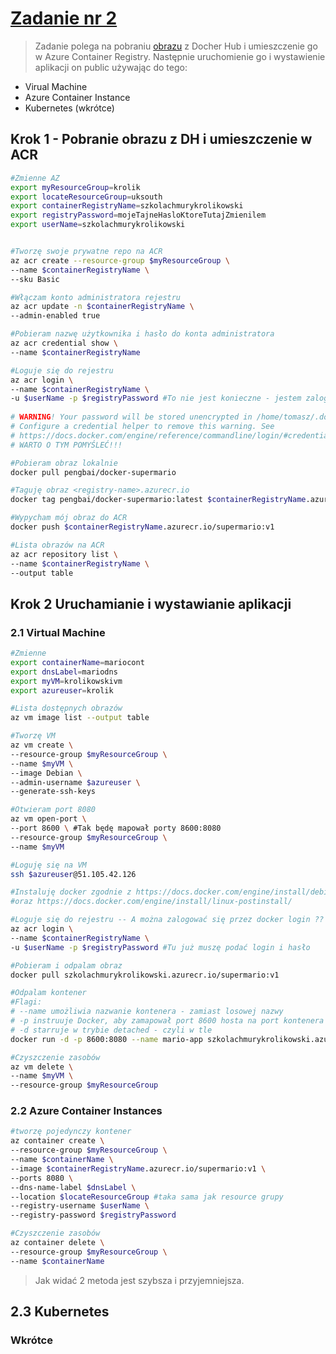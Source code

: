 # [Zadanie nr 2](https://szkolachmury.pl/microsoft-azure-zrozum-wszystkie-uslugi/tydzien-2-compute-containers/lekcja-11-praca-domowa/)

> Zadanie polega na pobraniu [obrazu](https://hub.docker.com/r/pengbai/docker-supermario/) z Docher Hub i umieszczenie go w Azure Container Registry.
Następnie uruchomienie go i wystawienie aplikacji on public używając do tego:
 - Virual Machine
 - Azure Container Instance
 - Kubernetes (wkrótce)

## Krok 1 - Pobranie obrazu z DH i umieszczenie w ACR 
```bash
#Zmienne AZ
export myResourceGroup=krolik
export locateResourceGroup=uksouth
export containerRegistryName=szkolachmurykrolikowski
export registryPassword=mojeTajneHasloKtoreTutajZmienilem
export userName=szkolachmurykrolikowski


#Tworzę swoje prywatne repo na ACR
az acr create --resource-group $myResourceGroup \
--name $containerRegistryName \
--sku Basic

#Włączam konto administratora rejestru
az acr update -n $containerRegistryName \
--admin-enabled true

#Pobieram nazwę użytkownika i hasło do konta administratora
az acr credential show \
--name $containerRegistryName

#Loguje się do rejestru
az acr login \
--name $containerRegistryName \
-u $userName -p $registryPassword #To nie jest konieczne - jestem zalogowany do intefejsu Azure CLI
    
# WARNING! Your password will be stored unencrypted in /home/tomasz/.docker/config.json.
# Configure a credential helper to remove this warning. See
# https://docs.docker.com/engine/reference/commandline/login/#credentials-store
# WARTO O TYM POMYŚLEĆ!!!

#Pobieram obraz lokalnie
docker pull pengbai/docker-supermario

#Taguję obraz <registry-name>.azurecr.io
docker tag pengbai/docker-supermario:latest $containerRegistryName.azurecr.io/supermario:v1

#Wypycham mój obraz do ACR
docker push $containerRegistryName.azurecr.io/supermario:v1

#Lista obrazów na ACR
az acr repository list \
--name $containerRegistryName \
--output table
```

## Krok 2 Uruchamianie i wystawianie aplikacji

### 2.1 Virtual Machine

```bash
#Zmienne
export containerName=mariocont
export dnsLabel=mariodns
export myVM=krolikowskivm
export azureuser=krolik

#Lista dostępnych obrazów
az vm image list --output table

#Tworzę VM 
az vm create \
--resource-group $myResourceGroup \
--name $myVM \
--image Debian \
--admin-username $azureuser \
--generate-ssh-keys

#Otwieram port 8080
az vm open-port \
--port 8600 \ #Tak będę mapował porty 8600:8080
--resource-group $myResourceGroup \
--name $myVM

#Loguję się na VM
ssh $azureuser@51.105.42.126

#Instaluję docker zgodnie z https://docs.docker.com/engine/install/debian/
#oraz https://docs.docker.com/engine/install/linux-postinstall/

#Loguje się do rejestru -- A można zalogować się przez docker login ??
az acr login \
--name $containerRegistryName \
-u $userName -p $registryPassword #Tu już muszę podać login i hasło

#Pobieram i odpalam obraz 
docker pull szkolachmurykrolikowski.azurecr.io/supermario:v1

#Odpalam kontener
#Flagi:
# --name umożliwia nazwanie kontenera - zamiast losowej nazwy
# -p instruuje Docker, aby zamapował port 8600 hosta na port kontenera 8080
# -d starruje w trybie detached - czyli w tle
docker run -d -p 8600:8080 --name mario-app szkolachmurykrolikowski.azurecr.io/supermario:v1

#Czyszczenie zasobów
az vm delete \
--name $myVM \
--resource-group $myResourceGroup
```
### 2.2 Azure Container Instances
```bash
#tworzę pojedynczy kontener
az container create \
--resource-group $myResourceGroup \
--name $containerName \
--image $containerRegistryName.azurecr.io/supermario:v1 \
--ports 8080 \
--dns-name-label $dnsLabel \
--location $locateResourceGroup #taka sama jak resource grupy
--registry-username $userName \
--registry-password $registryPassword

#Czyszczenie zasobów
az container delete \
--resource-group $myResourceGroup \
--name $containerName
```
> Jak widać 2 metoda jest szybsza i przyjemniejsza.

## 2.3 Kubernetes
### Wkrótce